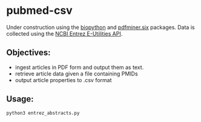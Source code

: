 # pubmed-csv

Under construction using the [biopython](https://github.com/biopython/biopython) and [pdfminer.six](https://github.com/pdfminer/pdfminer.six) packages.
Data is collected using the [NCBI Entrez E-Utilities API](https://www.ncbi.nlm.nih.gov/books/NBK25501/).

## Objectives:
- ingest articles in PDF form and output them as text.
- retrieve article data given a file containing PMIDs
- output article properties to .csv format

## Usage:
```
python3 entrez_abstracts.py
```
